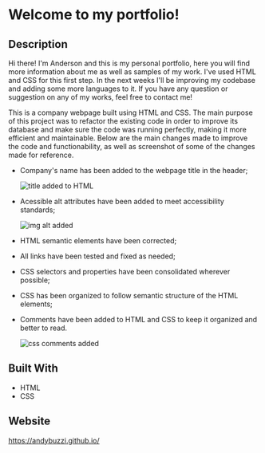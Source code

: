 # Welcome to my portfolio!

## Description

Hi there! I'm Anderson and this is my personal portfolio, here you will find more information about me as well as samples of my work. I've used HTML and CSS for this first step. In the next weeks I'll be improving my codebase and adding some more languages to it. If you have any question or suggestion on any of my works, feel free to contact me!

This is a company webpage built using HTML and CSS. The main purpose of this project was to refactor the existing code in order to improve its database and make sure the code was running perfectly, making it more efficient and maintainable. Below are the main changes made to improve the code and functionability, as well as screenshot of some of the changes made for reference.

- Company's name has been added to the webpage title in the header;

  ![title added to HTML](assets/images/html-title.jpg)

- Acessible alt attributes have been added to meet accessibility standards;

  ![img alt added](assets/images/img-alt.jpg)

- HTML semantic elements have been corrected;
- All links have been tested and fixed as needed;
- CSS selectors and properties have been consolidated wherever possible;
- CSS has been organized to follow semantic structure of the HTML elements;
- Comments have been added to HTML and CSS to keep it organized and better to read.

  ![css comments added](assets/images/css-comments.jpg)

## Built With

- HTML
- CSS

## Website

https://andybuzzi.github.io/
